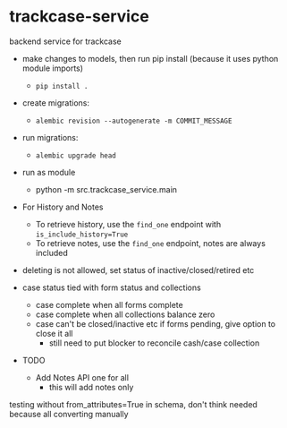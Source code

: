 # trackcase-service
backend service for trackcase

* make changes to models, then run pip install (because it uses python module imports)
  * `pip install .`
* create migrations:
  * `alembic revision --autogenerate -m COMMIT_MESSAGE`
* run migrations:
  * `alembic upgrade head`
* run as module
  * python -m src.trackcase_service.main
* For History and Notes
  * To retrieve history, use the `find_one` endpoint with `is_include_history=True`
  * To retrieve notes, use the `find_one` endpoint, notes are always included

* deleting is not allowed, set status of inactive/closed/retired etc
* case status tied with form status and collections
  * case complete when all forms complete
  * case complete when all collections balance zero
  * case can't be closed/inactive etc if forms pending, give option to close it all
    * still need to put blocker to reconcile cash/case collection

* TODO
  * Add Notes API one for all
    * this will add notes only

testing without from_attributes=True in schema, don't think needed because all converting manually
